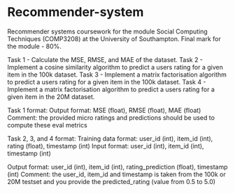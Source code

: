 # Recommender-system
Recommender systems coursework for the module Social Computing Techniques (COMP3208) at the University of Southampton. Final mark for the module - 80%.

Task 1 - Calculate the MSE, RMSE, and MAE of the dataset.
Task 2 - Implement a cosine similarity algorithm to predict a users rating for a given item in the 100k dataset.
Task 3 - Implement a matrix factorisation algorithm to predict a users rating for a given item in the 100k dataset.
Task 4 - Implement a matrix factorisation algorithm to predict a users rating for a given item in the 20M dataset.

Task 1 format:
Output format: MSE (float), RMSE (float), MAE (float)
Comment: the provided micro ratings and predictions should be used to compute these eval metrics

Task 2, 3, and 4 format:
Training data format: user_id (int), item_id (int), rating (float), timestamp (int)
Input format: user_id (int), item_id (int), timestamp (int)

Output format: user_id (int), item_id (int), rating_prediction (float), timestamp (int)
Comment: the user_id, item_id and timestamp is taken from the 100k or 20M testset and you provide the predicted_rating (value from 0.5 to 5.0) 
